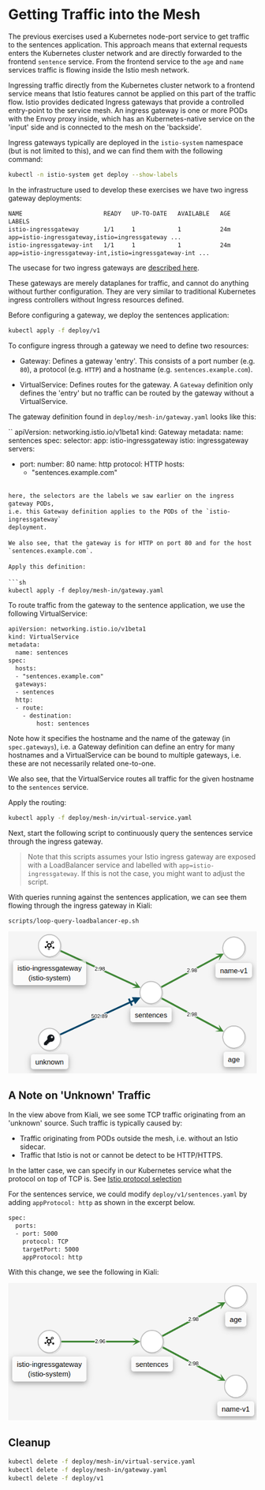 # Getting Traffic into the Mesh

The previous exercises used a Kubernetes node-port service to get traffic to the
sentences application. This approach means that external requests enters the
Kubernetes cluster network and are directly forwarded to the frontend `sentence`
service. From the frontend service to the `age` and `name` services traffic is
flowing inside the Istio mesh network.

Ingressing traffic directly from the Kubernetes cluster network to a frontend
service means that Istio features cannot be applied on this part of the traffic
flow. Istio provides dedicated Ingress gateways that provide a controlled
entry-point to the service mesh. An ingress gateway is one or more PODs with the
Envoy proxy inside, which has an Kubernetes-native service on the 'input' side
and is connected to the mesh on the 'backside'.

Ingress gateways typically are deployed in the `istio-system` namespace (but is
not limited to this), and we can find them with the following command:

```sh
kubectl -n istio-system get deploy --show-labels
```

In the infrastructure used to develop these exercises we have two ingress
gateway deployments:

```
NAME                       READY   UP-TO-DATE   AVAILABLE   AGE   LABELS
istio-ingressgateway       1/1     1            1           24m   app=istio-ingressgateway,istio=ingressgateway ...
istio-ingressgateway-int   1/1     1            1           24m   app=istio-ingressgateway-int,istio=ingressgateway-int ...
```

The usecase for two ingress gateways are [described here](https://github.com/MichaelVL/contour-envoy-helm-chart).

These gateways are merely dataplanes for traffic, and cannot do anything without
further configuration. They are very similar to traditional Kubernetes ingress
controllers without Ingress resources defined.

Before configuring a gateway, we deploy the sentences application:

```sh
kubectl apply -f deploy/v1
```

To configure ingress through a gateway we need to define two resources:

- Gateway: Defines a gateway 'entry'. This consists of a port number (e.g. `80`), a protocol (e.g. `HTTP`) and a hostname (e.g. `sentences.example.com`).

- VirtualService: Defines routes for the gateway. A `Gateway` definition only defines the 'entry' but no traffic can be routed by the gateway without a VirtualService.

The gateway definition found in `deploy/mesh-in/gateway.yaml` looks like this:

``
apiVersion: networking.istio.io/v1beta1
kind: Gateway
metadata:
  name: sentences
spec:
  selector:
    app: istio-ingressgateway
    istio: ingressgateway
  servers:
  - port:
      number: 80
      name: http
      protocol: HTTP
    hosts:
    - "sentences.example.com"
```

here, the selectors are the labels we saw earlier on the ingress gateway PODs,
i.e. this Gateway definition applies to the PODs of the `istio-ingressgateway`
deployment.

We also see, that the gateway is for HTTP on port 80 and for the host `sentences.example.com`.

Apply this definition:

```sh
kubectl apply -f deploy/mesh-in/gateway.yaml
```

To route traffic from the gateway to the sentence application, we use the following VirtualService:

```
apiVersion: networking.istio.io/v1beta1
kind: VirtualService
metadata:
  name: sentences
spec:
  hosts:
  - "sentences.example.com"
  gateways:
  - sentences
  http:
  - route:
    - destination:
        host: sentences
```

Note how it specifies the hostname and the name of the gateway (in
`spec.gateways`), i.e. a Gateway definition can define an entry for many
hostnames and a VirtualService can be bound to multiple gateways, i.e. these are
not necessarily related one-to-one.

We also see, that the VirtualService routes all traffic for the given hostname
to the `sentences` service.

Apply the routing:

```sh
kubectl apply -f deploy/mesh-in/virtual-service.yaml
```

Next, start the following script to continuously query the sentences service
through the ingress gateway.

> Note that this scripts assumes your Istio ingress gateway are exposed with a LoadBalancer service and labelled with `app=istio-ingressgateway`. If this is not the case, you might want to adjust the script.

With queries running against the sentences application, we can see them flowing
through the ingress gateway in Kiali:

```sh
scripts/loop-query-loadbalancer-ep.sh
```

![Traffic through ingress gateway](images/kiali-ingress-gw.png)

## A Note on 'Unknown' Traffic

In the view above from Kiali, we see some TCP traffic originating from an 'unknown' source. Such traffic is typically caused by:

- Traffic originating from PODs outside the mesh, i.e. without an Istio sidecar.
- Traffic that Istio is not or cannot be detect to be HTTP/HTTPS.

In the latter case, we can specify in our Kubernetes service what the protocol on top of TCP is. See [Istio protocol selection](https://istio.io/latest/docs/ops/configuration/traffic-management/protocol-selection)

For the sentences service, we could modify `deploy/v1/sentences.yaml` by adding
`appProtocol: http` as shown in the excerpt below.

```
spec:
  ports:
  - port: 5000
    protocol: TCP
    targetPort: 5000
    appProtocol: http
```

With this change, we see the following in Kiali:

![Traffic through ingress gateway](images/kiali-ingress-gw-no-tcp.png)

## Cleanup

```sh
kubectl delete -f deploy/mesh-in/virtual-service.yaml
kubectl delete -f deploy/mesh-in/gateway.yaml
kubectl delete -f deploy/v1
```
